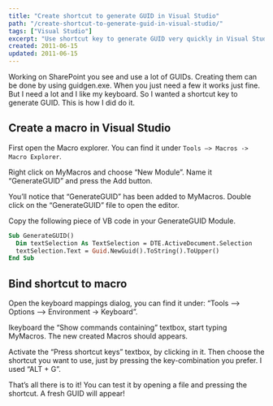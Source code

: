 ```yaml
---
title: "Create shortcut to generate GUID in Visual Studio"
path: "/create-shortcut-to-generate-guid-in-visual-studio/"
tags: ["Visual Studio"]
excerpt: "Use shortcut key to generate GUID very quickly in Visual Studio."
created: 2011-06-15
updated: 2011-06-15
---
```



Working on SharePoint you see and use a lot of GUIDs. Creating them can be done by using guidgen.exe. When you just need a few it works just fine. But I need a lot and I like my keyboard. So I wanted a shortcut key to generate GUID. This is how I did do it.

## Create a macro in Visual Studio

First open the Macro explorer. You can find it under `Tools –> Macros -> Macro Explorer`.

Right click on MyMacros and choose “New Module”. Name it “GenerateGUID” and press the Add button.

You’ll notice that “GenerateGUID” has been added to MyMacros. Double click on the “GenerateGUID” file to open the editor.

Copy the following piece of VB code in your GenerateGUID Module.

```vb
Sub GenerateGUID()
  Dim textSelection As TextSelection = DTE.ActiveDocument.Selection
  textSelection.Text = Guid.NewGuid().ToString().ToUpper()
End Sub
```

## Bind shortcut to macro

Open the keyboard mappings dialog, you can find it under: “Tools –> Options –> Environment -> Keyboard”.

Ikeyboard the “Show commands containing” textbox, start typing MyMacros. The new created Macros should appears.

Activate the “Press shortcut keys” textbox, by clicking in it. Then choose the shortcut you want to use, just by pressing the key-combination you prefer. I used “ALT + G”.

That’s all there is to it! You can test it by opening a file and pressing the shortcut. A fresh GUID will appear!
